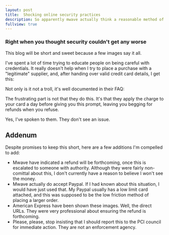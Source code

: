 ```yaml
---
layout: post
title:  Shocking online security practices
description: So apparently mwave actually think a reasonable method of running ecommerce is to simply ask for the logon to your online banking.
fullview: true
---
```


### Right when you thought security couldn't get any worse

This blog will be short and sweet because a few images say it all.

I've spent a lot of time trying to educate people on being careful with credentials. It really doesn't help when I try to place a purchase with a "legitimate" supplier, and, after handing over valid credit card details, I get this:

<amp-img src="/assets/images//mwavewhy.jpg"
    height="530"
    width="1047"
    layout="responsive"
    alt="mwave purchase"></amp-img>

Not only is it not a troll, it's well documented in their FAQ:

<amp-img src="/assets/images//mwavewhy2.jpg"
    height="89"
    width="1002"
    layout="responsive"
    alt="mwave request bank logins"></amp-img>

The frustrating part is not that they do this. It's that they apply the charge to your card a day before giving you this prompt, leaving you begging for refunds when you refuse.

Yes, I've spoken to them. They don't see an issue.

## Addenum

Despite promises to keep this short, here are a few additions I'm compelled to add:

- Mwave have indicated a refund will be forthcoming, once this is escalated to someone with authority. Although they were fairly non-comittal about this, I don't currently have a reason to believe I won't see the money.
- Mwave actually do accept Paypal. If I had known about this situation, I would have just used that. My Paypal usually has a low limit card attached, and this was supposed to be the low friction method of placing a larger order.
- American Express have been shown these images. Well, the direct URLs. They were very professional about ensuring the refund is forthcoming.
- Please, please, stop insisting that I should report this to the PCI council for immediate action. They are not an enforcement agency.
